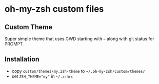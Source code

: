 # oh-my-zsh custom files

## Custom Theme
Super simple theme that uses CWD starting with `~` along with git status for PROMPT 

## Installation
- copy `custom/themes/my.zsh-theme` to `~/.oh-my-zsh/custom/themes/`
- set `ZSH_THEME="my"` in `~/.zshrc`

